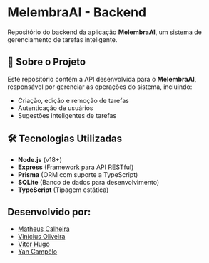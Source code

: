 # MelembraAI - Backend

Repositório do backend da aplicação **MelembraAI**, um sistema de gerenciamento de tarefas inteligente.

## 📌 Sobre o Projeto

Este repositório contém a API desenvolvida para o **MelembraAI**, responsável por gerenciar as operações do sistema, incluindo:

- Criação, edição e remoção de tarefas
- Autenticação de usuários
- Sugestões inteligentes de tarefas

## 🛠 Tecnologias Utilizadas

- **Node.js** (v18+)
- **Express** (Framework para API RESTful)
- **Prisma** (ORM com suporte a TypeScript)
- **SQLite** (Banco de dados para desenvolvimento)
- **TypeScript** (Tipagem estática)

## Desenvolvido por:
- [Matheus Calheira](https://github.com/radonix)
- [Vinícius Oliveira](https://github.com/vfdeoliveira1)
- [Vitor Hugo](https://github.com/vhjsoficial1)
- [Yan Campêlo](https://github.com/yanchagas04)
